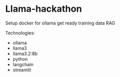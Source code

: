 # Llama-hackathon

Setup docker for ollama
get ready training data
RAG

Technologies: 
- ollama
- llama3
- llama3.2:8b
- python
- langchain
- streamlit


